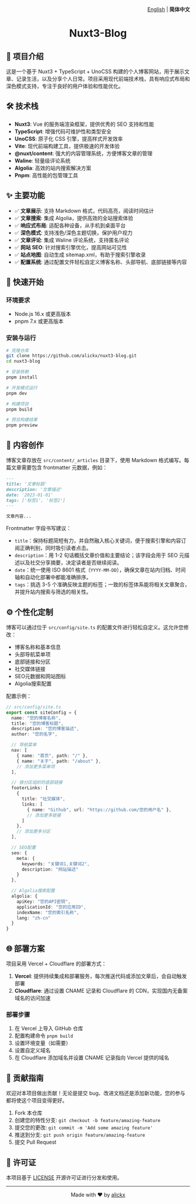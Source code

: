<div align="right">
  <a href="README.md">English</a> | <strong>简体中文</strong>
</div>

<h1 align="center">Nuxt3-Blog</h1>

## 📖 项目介绍

这是一个基于 Nuxt3 + TypeScript + UnoCSS 构建的个人博客网站，用于展示文章、记录生活，以及分享个人日常。项目采用现代前端技术栈，具有响应式布局和深色模式支持，专注于良好的用户体验和性能优化。

## 🛠️ 技术栈

- **Nuxt3**: Vue 的服务端渲染框架，提供优秀的 SEO 支持和性能
- **TypeScript**: 增强代码可维护性和类型安全
- **UnoCSS**: 原子化 CSS 引擎，提高样式开发效率
- **Vite**: 现代前端构建工具，提供极速的开发体验
- **@nuxt/content**: 强大的内容管理系统，方便博客文章的管理
- **Waline**: 轻量级评论系统
- **Algolia**: 高效的站内搜索解决方案
- **Pnpm**: 高性能的包管理工具

## ✨ 主要功能

- ✅ **文章展示**: 支持 Markdown 格式，代码高亮，阅读时间估计
- ✅ **文章搜索**: 集成 Algolia，提供高效的全站搜索体验
- ✅ **响应式布局**: 适配各种设备，从手机到桌面平台
- ✅ **深色模式**: 支持浅色/深色主题切换，保护用户视力
- ✅ **文章评论**: 集成 Waline 评论系统，支持匿名评论
- ✅ **网站 SEO**: 针对搜索引擎优化，提高网站可见性
- ✅ **站点地图**: 自动生成 sitemap.xml，有助于搜索引擎收录
- ✅ **配置系统**: 通过配置文件轻松自定义博客名称、头部导航、底部链接等内容

## 🚀 快速开始

### 环境要求

- Node.js 16.x 或更高版本
- pnpm 7.x 或更高版本

### 安装与运行

```bash
# 克隆仓库
git clone https://github.com/alickx/nuxt3-blog.git
cd nuxt3-blog

# 安装依赖
pnpm install

# 开发模式运行
pnpm dev

# 构建项目
pnpm build

# 预览构建结果
pnpm preview
```

## 📝 内容创作

博客文章存放在 `src/content/_articles` 目录下，使用 Markdown 格式编写。每篇文章需要包含 frontmatter 元数据，例如：

```markdown
---
title: '文章标题'
description: '文章描述'
date: '2023-01-01'
tags: ['标签1', '标签2']
---

文章内容...
```

Frontmatter 字段书写建议：

- `title`：保持标题简短有力，并自然融入核心关键词，便于搜索引擎和内容订阅正确判别，同时吸引读者点击。
- `description`：用 1-2 句话概括文章价值和主要结论；该字段会用于 SEO 元描述以及社交分享摘要，决定读者是否继续阅读。
- `date`：统一使用 ISO 8601 格式（`YYYY-MM-DD`），确保文章在站内归档、时间轴和自动化部署中都能准确排序。
- `tags`：挑选 3-5 个准确反映主题的标签；一致的标签体系能将相关文章聚合，并提升站内搜索与筛选的相关性。

## ⚙️ 个性化定制

博客可以通过位于 `src/config/site.ts` 的配置文件进行轻松自定义。这允许您修改：

- 博客名称和基本信息
- 头部导航菜单项
- 底部链接和分区
- 社交媒体链接
- SEO元数据和网站图标
- Algolia搜索配置

配置示例：

```typescript
// src/config/site.ts
export const siteConfig = {
  name: "您的博客名称",
  title: "您的博客标题",
  description: "您的博客描述",
  author: "您的名字",

  // 导航菜单
  nav: [
    { name: "首页", path: "/" },
    { name: "关于", path: "/about" },
    // 添加更多菜单项
  ],

  // 按分区组织的底部链接
  footerLinks: [
    {
      title: "社交媒体",
      links: [
        { name: "Github", url: "https://github.com/您的用户名" },
        // 添加更多链接
      ]
    },
    // 添加更多分区
  ],

  // SEO配置
  seo: {
    meta: {
      keywords: "关键词1,关键词2",
      description: "网站描述"
    }
  },

  // Algolia搜索配置
  algolia: {
    apiKey: "您的API密钥",
    applicationId: "您的应用ID",
    indexName: "您的索引名称",
    lang: "zh-cn"
  }
}
```

## 🌐 部署方案

项目采用 Vercel + Cloudflare 的部署方式：

1. **Vercel**: 提供持续集成和部署服务，每次推送代码或添加文章后，会自动触发部署
2. **Cloudflare**: 通过设置 CNAME 记录和 Cloudflare 的 CDN，实现国内无备案域名的访问加速

### 部署步骤

1. 在 Vercel 上导入 GitHub 仓库
2. 配置构建命令 `pnpm build`
3. 设置环境变量（如需要）
4. 设置自定义域名
5. 在 Cloudflare 添加域名并设置 CNAME 记录指向 Vercel 提供的域名

## 🤝 贡献指南

欢迎对本项目做出贡献！无论是提交 bug、改进文档还是添加新功能，您的参与都将使这个项目变得更好。

1. Fork 本仓库
2. 创建您的特性分支: `git checkout -b feature/amazing-feature`
3. 提交您的更改: `git commit -m 'Add some amazing feature'`
4. 推送到分支: `git push origin feature/amazing-feature`
5. 提交 Pull Request

## 📄 许可证

本项目基于 [LICENSE](LICENSE) 开源许可证进行分发和使用。

---

<p align="center">Made with ❤️ by <a href="https://github.com/alickx">alickx</a></p>
